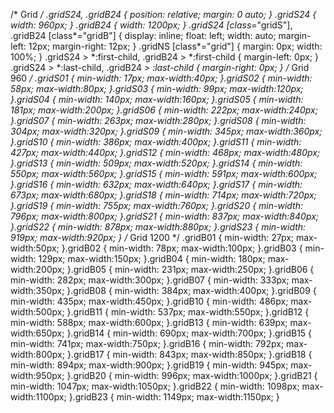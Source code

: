 /* Grid */
.gridS24, .gridB24 { position: relative; margin: 0 auto; }
.gridS24 { width: 960px; }
.gridB24 { width: 1200px; }
.gridS24 [class*="gridS"], .gridB24 [class*="gridB"] { display: inline; float: left; width: auto; margin-left: 12px; margin-right: 12px; }
.gridNS [class*="grid"] { margin: 0px; width: 100%; }
.gridS24 > *:first-child, .gridB24 > *:first-child { margin-left: 0px; }
.gridS24 > *:last-child, .gridB24 > *:last-child { margin-right: 0px; }
/* Grid 960 */
.gridS01 { min-width: 17px; max-width:40px; }.gridS02 { min-width: 58px; max-width:80px; }.gridS03 { min-width: 99px; max-width:120px; }.gridS04 { min-width: 140px; max-width:160px; }.gridS05 { min-width: 181px; max-width:200px; }.gridS06 { min-width: 222px; max-width:240px; }.gridS07 { min-width: 263px; max-width:280px; }.gridS08 { min-width: 304px; max-width:320px; }.gridS09 { min-width: 345px; max-width:360px; }.gridS10 { min-width: 386px; max-width:400px; }.gridS11 { min-width: 427px; max-width:440px; }.gridS12 { min-width: 468px; max-width:480px; }.gridS13 { min-width: 509px; max-width:520px; }.gridS14 { min-width: 550px; max-width:560px; }.gridS15 { min-width: 591px; max-width:600px; }.gridS16 { min-width: 632px; max-width:640px; }.gridS17 { min-width: 673px; max-width:680px; }.gridS18 { min-width: 714px; max-width:720px; }.gridS19 { min-width: 755px; max-width:760px; }.gridS20 { min-width: 796px; max-width:800px; }.gridS21 { min-width: 837px; max-width:840px; }.gridS22 { min-width: 878px; max-width:880px; }.gridS23 { min-width: 919px; max-width:920px; }
/* Grid 1200 */
.gridB01 { min-width: 27px; max-width:50px; }.gridB02 { min-width: 78px; max-width:100px; }.gridB03 { min-width: 129px; max-width:150px; }.gridB04 { min-width: 180px; max-width:200px; }.gridB05 { min-width: 231px; max-width:250px; }.gridB06 { min-width: 282px; max-width:300px; }.gridB07 { min-width: 333px; max-width:350px; }.gridB08 { min-width: 384px; max-width:400px; }.gridB09 { min-width: 435px; max-width:450px; }.gridB10 { min-width: 486px; max-width:500px; }.gridB11 { min-width: 537px; max-width:550px; }.gridB12 { min-width: 588px; max-width:600px; }.gridB13 { min-width: 639px; max-width:650px; }.gridB14 { min-width: 690px; max-width:700px; }.gridB15 { min-width: 741px; max-width:750px; }.gridB16 { min-width: 792px; max-width:800px; }.gridB17 { min-width: 843px; max-width:850px; }.gridB18 { min-width: 894px; max-width:900px; }.gridB19 { min-width: 945px; max-width:950px; }.gridB20 { min-width: 996px; max-width:1000px; }.gridB21 { min-width: 1047px; max-width:1050px; }.gridB22 { min-width: 1098px; max-width:1100px; }.gridB23 { min-width: 1149px; max-width:1150px; }
